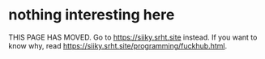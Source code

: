 # nothing interesting here

THIS PAGE HAS MOVED. Go to https://siiky.srht.site instead. If you want to know why, read https://siiky.srht.site/programming/fuckhub.html. 
